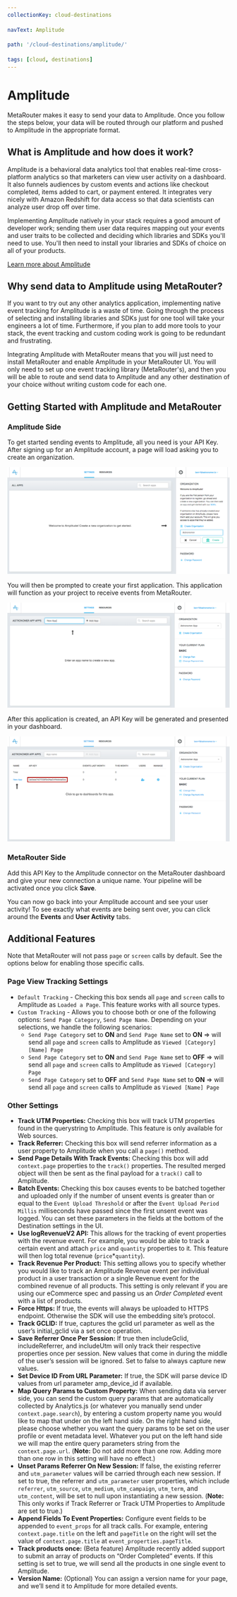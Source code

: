 ```yaml
---
collectionKey: cloud-destinations

navText: Amplitude

path: '/cloud-destinations/amplitude/'

tags: [cloud, destinations]
---
```


# Amplitude

MetaRouter makes it easy to send your data to Amplitude. Once you follow the steps below, your data will be routed through our platform and pushed to Amplitude in the appropriate format.

## What is Amplitude and how does it work?

Amplitude is a behavioral data analytics tool that enables real-time cross-platform analytics so that marketers can view user activity on a dashboard. It also funnels audiences by custom events and actions like checkout completed, items added to cart, or payment entered. It integrates very nicely with Amazon Redshift for data access so that data scientists can analyze user drop off over time.

Implementing Amplitude natively in your stack requires a good amount of developer work; sending them user data requires mapping out your events and user traits to be collected and deciding which libraries and SDKs you'll need to use. You'll then need to install your libraries and SDKs of choice on all of your products.

[Learn more about Amplitude](https://amplitude.com/)

## Why send data to Amplitude using MetaRouter?

If you want to try out any other analytics application, implementing native event tracking for Amplitude is a waste of time. Going through the process of selecting and installing libraries and SDKs just for one tool will take your engineers a lot of time. Furthermore, if you plan to add more tools to your stack, the event tracking and custom coding work is going to be redundant and frustrating.

Integrating Amplitude with MetaRouter means that you will just need to install MetaRouter and enable Amplitude in your MetaRouter UI. You will only need to set up one event tracking library (MetaRouter's), and then you will be able to route and send data to Amplitude and any other destination of your choice without writing custom code for each one.

## Getting Started with Amplitude and MetaRouter

### Amplitude Side

To get started sending events to Amplitude, all you need is your API Key. After signing up for an Amplitude account, a page will load asking you to create an organization.

![amplitude1](/images/amplitude1.png)

You will then be prompted to create your first application. This application will function as your project to receive events from MetaRouter.

![amplitude2](/images/amplitude2.png)

After this application is created, an API Key will be generated and presented in your dashboard.

![amplitude3](/images/amplitude3.png)

### MetaRouter Side

Add this API Key to the Amplitude connector on the MetaRouter dashboard and give your new connection a unique name. Your pipeline will be activated once you click **Save**.

You can now go back into your Amplitude account and see your user activity! To see exactly what events are being sent over, you can click around the **Events** and **User Activity** tabs.

## Additional Features

Note that MetaRouter will not pass `page` or `screen` calls by default. See the options below for enabling those specific calls.

### Page View Tracking Settings

- `Default Tracking` - Checking this box sends all `page` and `screen` calls to Amplitude as `Loaded a Page`. This feature works with all source types.
- `Custom Tracking` - Allows you to choose both or one of the following options: `Send Page Category`, `Send Page Name`. Depending on your selections, we handle the following scenarios:
  - `Send Page Category` set to **ON** and `Send Page Name` set to **ON** => will send all `page` and `screen` calls to Amplitude as `Viewed [Category] [Name] Page`
  - `Send Page Category` set to **ON** and `Send Page Name` set to **OFF** => will send all `page` and `screen` calls to Amplitude as `Viewed [Category] Page`
  - `Send Page Category` set to **OFF** and `Send Page Name` set to **ON** => will send all `page` and `screen` calls to Amplitude as `Viewed [Name] Page`

### Other Settings

- **Track UTM Properties:** Checking this box will track UTM properties found in the querystring to Amplitude. This feature is only available for Web sources.
- **Track Referrer:** Checking this box will send referrer information as a user property to Amplitude when you call a `page()` method.
- **Send Page Details With Track Events:** Checking this box will add `context.page` properties to the `track()` properties. The resulted merged object will then be sent as the final payload for a `track()` call to Amplitude.
- **Batch Events:** Checking this box causes events to be batched together and uploaded only if the number of unsent events is greater than or equal to the `Event Upload Threshold` or after the `Event Upload Period Millis` milliseconds have passed since the first unsent event was logged. You can set these parameters in the fields at the bottom of the Destination settings in the UI.
- **Use logRevenueV2 API:** This allows for the tracking of event properties with the revenue event. For example, you would be able to track a certain event and attach `price` and `quantity` properties to it. This feature will then log total revenue (`price`\*`quantity`).
- **Track Revenue Per Product:** This setting allows you to specify whether you would like to track an Amplitude Revenue event per individual product in a user transaction or a single Revenue event for the combined revenue of all products. This setting is only relevant if you are using our eCommerce spec and passing us an _Order Completed_ event with a list of products.
- **Force Https:** If true, the events will always be uploaded to HTTPS endpoint. Otherwise the SDK will use the embedding site’s protocol.
- **Track GCLID:** If true, captures the gclid url parameter as well as the user’s initial_gclid via a set once operation.
- **Save Referrer Once Per Session:** If true then includeGclid, includeReferrer, and includeUtm will only track their respective properties once per session. New values that come in during the middle of the user’s session will be ignored. Set to false to always capture new values.
- **Set Device ID From URL Parameter:** If true, the SDK will parse device ID values from url parameter amp_device_id if available.
- **Map Query Params to Custom Property:** When sending data via server side, you can send the custom query params that are automatically collected by Analytics.js (or whatever you manually send under `context.page.search`), by entering a custom property name you would like to map that under on the left hand side. On the right hand side, please choose whether you want the query params to be set on the user profile or event metadata level. Whatever you put on the left hand side we will map the entire query parameters string from the `context.page.url`. (**Note:** Do not add more than one row. Adding more than one row in this setting will have no effect.)
- **Unset Params Referrer On New Session:** If false, the existing referrer and `utm_parameter` values will be carried through each new session. If set to true, the referrer and `utm_parameter` user properties, which include `referrer`, `utm_source`, `utm_medium`, `utm_campaign`, `utm_term`, and `utm_content`, will be set to null upon instantiating a new session. (**Note:** This only works if Track Referrer or Track UTM Properties to Amplitude are set to true.)
- **Append Fields To Event Properties:** Configure event fields to be appended to `event_props` for all track calls. For example, entering `context.page.title` on the left and `pageTitle` on the right will set the value of `context.page.title` at `event_properties.pageTitle`.
- **Track products once:** (Beta feature) Amplitude recently added support to submit an array of products on “Order Completed” events. If this setting is set to true, we will send all the products in one single event to Amplitude.
- **Version Name:** (Optional) You can assign a version name for your page, and we’ll send it to Amplitude for more detailed events.

